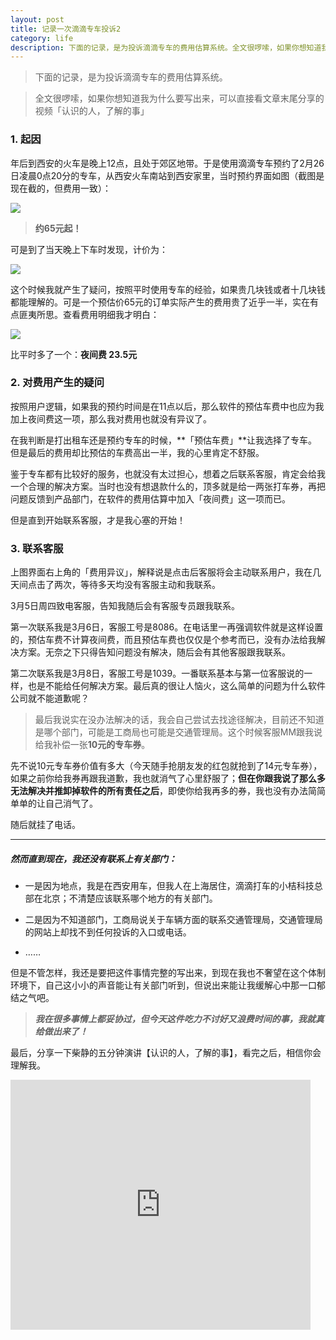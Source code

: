 ```yaml
---
layout: post 
title: 记录一次滴滴专车投诉2
category: life
description: 下面的记录，是为投诉滴滴专车的费用估算系统。全文很啰嗦，如果你想知道我为什么要写出来，可以直接看文章末尾分享的视频「认识的人，了解的事」
--- 
```



> 下面的记录，是为投诉滴滴专车的费用估算系统。

> 全文很啰嗦，如果你想知道我为什么要写出来，可以直接看文章末尾分享的视频「认识的人，了解的事」


### 1. 起因

年后到西安的火车是晚上12点，且处于郊区地带。于是使用滴滴专车预约了2月26日凌晨0点20分的专车，从西安火车南站到西安家里，当时预约界面如图（截图是现在截的，但费用一致）：

![](http://qiniu.zifeixu.com/IMG_3515.PNG)

>  **约65元起！**

可是到了当天晚上下车时发现，计价为：

![](http://qiniu.zifeixu.com/IMG_3513.PNG)


这个时候我就产生了疑问，按照平时使用专车的经验，如果贵几块钱或者十几块钱都能理解的。可是一个预估价65元的订单实际产生的费用贵了近乎一半，实在有点匪夷所思。查看费用明细我才明白：

![](http://qiniu.zifeixu.com/IMG_3512.PNG)

比平时多了一个：**夜间费 23.5元**


### 2. 对费用产生的疑问

按照用户逻辑，如果我的预约时间是在11点以后，那么软件的预估车费中也应为我加上夜间费这一项，那么我对费用也就没有异议了。

在我判断是打出租车还是预约专车的时候，**「预估车费」**让我选择了专车。但是最后的费用却比预估的车费高出一半，我的心里肯定不舒服。

鉴于专车都有比较好的服务，也就没有太过担心，想着之后联系客服，肯定会给我一个合理的解决方案。当时也没有想退款什么的，顶多就是给一两张打车券，再把问题反馈到产品部门，在软件的费用估算中加入「夜间费」这一项而已。

但是直到开始联系客服，才是我心塞的开始！



### 3. 联系客服

上图界面右上角的「费用异议」，解释说是点击后客服将会主动联系用户，我在几天间点击了两次，等待多天均没有客服主动和我联系。

3月5日周四致电客服，告知我随后会有客服专员跟我联系。

第一次联系我是3月6日，客服工号是8086。在电话里一再强调软件就是这样设置的，预估车费不计算夜间费，而且预估车费也仅仅是个参考而已，没有办法给我解决方案。无奈之下只得告知问题没有解决，随后会有其他客服跟我联系。

第二次联系我是3月8日，客服工号是1039。一番联系基本与第一位客服说的一样，也是不能给任何解决方案。最后真的很让人恼火，这么简单的问题为什么软件公司就不能道歉呢？

> 最后我说实在没办法解决的话，我会自己尝试去找途径解决，目前还不知道是哪个部门，可能是工商局也可能是交通管理局。这个时候客服MM跟我说给我补偿一张**10元的专车券**。

先不说10元专车券价值有多大（今天随手抢朋友发的红包就抢到了14元专车券），如果之前你给我券再跟我道歉，我也就消气了心里舒服了；**但在你跟我说了那么多无法解决并推卸掉软件的所有责任之后**，即使你给我再多的券，我也没有办法简简单单的让自己消气了。

随后就挂了电话。

---

##### **然而直到现在，我还没有联系上有关部门：**

- 一是因为地点，我是在西安用车，但我人在上海居住，滴滴打车的小桔科技总部在北京；不清楚应该联系哪个地方的有关部门。

- 二是因为不知道部门，工商局说关于车辆方面的联系交通管理局，交通管理局的网站上却找不到任何投诉的入口或电话。
- ……

但是不管怎样，我还是要把这件事情完整的写出来，到现在我也不奢望在这个体制环境下，自己这小小的声音能让有关部门听到，但说出来能让我缓解心中那一口郁结之气吧。

> ***我在很多事情上都妥协过，但今天这件吃力不讨好又浪费时间的事，我就真给做出来了！***


最后，分享一下柴静的五分钟演讲【认识的人，了解的事】，看完之后，相信你会理解我。

 <iframe src="http://www.tudou.com/programs/view/html5embed.action?type=0&code=pJToQYauBJM&lcode=&resourceId=0_06_05_99" allowtransparency="true" allowfullscreen="true" scrolling="no" border="0" frameborder="0" style="width:480px;height:400px;"></iframe>